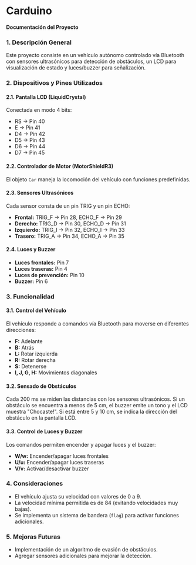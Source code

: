 # Carduino

**Documentación del Proyecto**

### 1. Descripción General
Este proyecto consiste en un vehículo autónomo controlado vía Bluetooth con sensores ultrasónicos para detección de obstáculos, un LCD para visualización de estado y luces/buzzer para señalización.

### 2. Dispositivos y Pines Utilizados

#### 2.1. Pantalla LCD (LiquidCrystal)
Conectada en modo 4 bits:
- RS -> Pin 40
- E  -> Pin 41
- D4 -> Pin 42
- D5 -> Pin 43
- D6 -> Pin 44
- D7 -> Pin 45

#### 2.2. Controlador de Motor (MotorShieldR3)
El objeto `Car` maneja la locomoción del vehículo con funciones predefinidas.

#### 2.3. Sensores Ultrasónicos
Cada sensor consta de un pin TRIG y un pin ECHO:
- **Frontal:** TRIG_F -> Pin 28, ECHO_F -> Pin 29
- **Derecho:** TRIG_D -> Pin 30, ECHO_D -> Pin 31
- **Izquierdo:** TRIG_I -> Pin 32, ECHO_I -> Pin 33
- **Trasero:** TRIG_A -> Pin 34, ECHO_A -> Pin 35

#### 2.4. Luces y Buzzer
- **Luces frontales:** Pin 7
- **Luces traseras:** Pin 4
- **Luces de prevención:** Pin 10
- **Buzzer:** Pin 6

### 3. Funcionalidad
#### 3.1. Control del Vehículo
El vehículo responde a comandos vía Bluetooth para moverse en diferentes direcciones:
- **F:** Adelante
- **B:** Atrás
- **L:** Rotar izquierda
- **R:** Rotar derecha
- **S:** Detenerse
- **I, J, G, H:** Movimientos diagonales

#### 3.2. Sensado de Obstáculos
Cada 200 ms se miden las distancias con los sensores ultrasónicos. Si un obstáculo se encuentra a menos de 5 cm, el buzzer emite un tono y el LCD muestra "Chocaste!". Si está entre 5 y 10 cm, se indica la dirección del obstáculo en la pantalla LCD.

#### 3.3. Control de Luces y Buzzer
Los comandos permiten encender y apagar luces y el buzzer:
- **W/w:** Encender/apagar luces frontales
- **U/u:** Encender/apagar luces traseras
- **V/v:** Activar/desactivar buzzer

### 4. Consideraciones
- El vehículo ajusta su velocidad con valores de 0 a 9.
- La velocidad mínima permitida es de 84 (evitando velocidades muy bajas).
- Se implementa un sistema de bandera (`flag`) para activar funciones adicionales.

### 5. Mejoras Futuras
- Implementación de un algoritmo de evasión de obstáculos.
- Agregar sensores adicionales para mejorar la detección.


